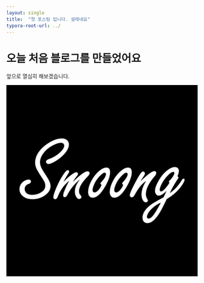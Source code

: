```yaml
---
layout: single
title:  "첫 포스팅 입니다. 설레네요"
typora-root-url: ../
---
```


# 오늘 처음 블로그를 만들었어요

앞으로 열심히 해보겠습니다.



<img src="/images/2024-11-22-first/Smoong Logo.png" alt="Smoong Logo" style="zoom:50%;" />
